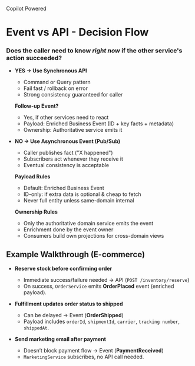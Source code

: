 Copilot Powered

# Event vs API - Decision Flow

### Does the caller need to know *right now* if the other service's action succeeded?

- **YES → Use Synchronous API**
  - Command or Query pattern  
  - Fail fast / rollback on error  
  - Strong consistency guaranteed for caller  

  **Follow-up Event?**
  - Yes, if other services need to react  
  - Payload: Enriched Business Event (ID + key facts + metadata)  
  - Ownership: Authoritative service emits it  

- **NO → Use Asynchronous Event (Pub/Sub)**
  - Caller publishes fact ("X happened")  
  - Subscribers act whenever they receive it  
  - Eventual consistency is acceptable  

  **Payload Rules**
  - Default: Enriched Business Event  
  - ID-only: if extra data is optional & cheap to fetch  
  - Never full entity unless same-domain internal  

  **Ownership Rules**
  - Only the authoritative domain service emits the event  
  - Enrichment done by the event owner  
  - Consumers build own projections for cross-domain views  

## Example Walkthrough (E-commerce)

- **Reserve stock before confirming order**  
  - Immediate success/failure needed → API (`POST /inventory/reserve`)  
  - On success, `OrderService` emits **OrderPlaced** event (enriched payload).  

- **Fulfillment updates order status to shipped**  
  - Can be delayed → Event (**OrderShipped**)  
  - Payload includes `orderId`, `shipmentId`, `carrier`, `tracking number`, `shippedAt`.  

- **Send marketing email after payment**  
  - Doesn’t block payment flow → Event (**PaymentReceived**)  
  - `MarketingService` subscribes, no API call needed.  